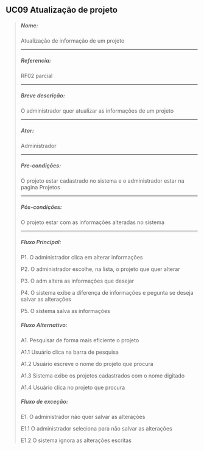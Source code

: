 ## UC09 Atualização de projeto
> ##### Nome:
> 
> Atualização de informação de um projeto
> <hr>
> 
> ##### Referencia:
> 
> RF02 parcial
> <hr>
> 
> ##### Breve descrição:
> 
> O administrador quer atualizar as informações de um projeto
> <hr>
> 
> ##### Ator:
> 
> Administrador
> <hr>
> 
> ##### Pre-condições:
> 
> O projeto estar cadastrado no sistema e o administrador estar na pagina Projetos
> <hr>
> 
> ##### Pós-condições:
> 
> O projeto estar com as informações alteradas no sistema
> <hr>
> 
> ##### Fluxo Principal:
> 
> P1. O administrador clica em alterar informações
> 
> P2. O administrador escolhe, na lista, o projeto que quer alterar
> 
> P3. O adm altera as informações que desejar
> 
> P4. O sistema exibe a diferença de informações e pegunta se deseja salvar as alterações
>
> P5. O sistema salva as informações
> 
> ##### Fluxo Alternativo:
> 
> A1. Pesquisar de forma mais eficiente o projeto
> 
> A1.1 Usuário clica na barra de pesquisa
> 
> A1.2 Usuário escreve o nome do projeto que procura
> 
> A1.3 Sistema exibe os projetos cadastrados com o nome digitado
> 
> A1.4 Usuário clica no projeto que procura
>
> ##### Fluxo de exceção:
> 
> E1. O administrador não quer salvar as alterações
> 
> E1.1 O administrador seleciona para não salvar as alterações
> 
> E1.2 O sistema ignora as alterações escritas
